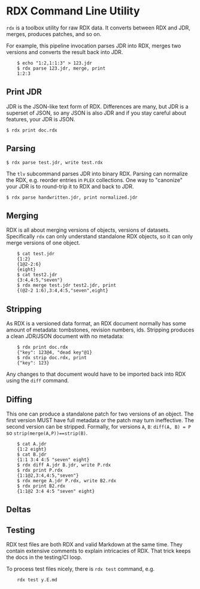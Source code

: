 #   RDX Command Line Utility

`rdx` is a toolbox utility for raw RDX data.
It converts between RDX and JDR, merges, produces patches, and so on.

For example, this pipeline invocation parses JDR into RDX, merges two
versions and converts the result back into JDR.
````
    $ echo "1:2,1:1:3" > 123.jdr
    $ rdx parse 123.jdr, merge, print
    1:2:3
````


##  Print JDR

JDR is the JSON-like text form of RDX.
Differences are many, but JDR is a superset of JSON, so any JSON is
also JDR and if you stay careful about features, your JDR is JSON.

````
$ rdx print doc.rdx
````


##  Parsing

````
$ rdx parse test.jdr, write test.rdx
````

The `tlv` subcommand parses JDR into binary RDX.
Parsing can normalize the RDX, e.g. reorder entries in `PLEX` collections.
One way to "canonize" your JDR is to round-trip it to RDX and back to JDR.

````
$ rdx parse handwritten.jdr, print normalized.jdr
````

##  Merging

RDX is all about merging versions of objects, versions of datasets.
Specifically `rdx` can only understand standalone RDX objects, so
it can only merge versions of one object.

````
    $ cat test.jdr
    {1:2}
    {1@2-2:6}
    {eight}
    $ cat test2.jdr
    {3:4,4:5,"seven"}
    $ rdx merge test.jdr test2.jdr, print
    {(@2-2 1:6),3:4,4:5,"seven",eight}
````


##  Stripping

As RDX is a versioned data format, an RDX document normally has
some amount of metadata: tombstones, revision numbers, ids.
Stripping produces a clean JDR/JSON document with no metadata:
````
    $ rdx print doc.rdx
    {"key": 123@4, "dead key"@1}
    $ rdx strip doc.rdx, print
    {"key": 123}
````
Any changes to that document would have to be imported back into
RDX using the `diff` command.


##  Diffing

This one can produce a standalone patch for two versions of an object.
The first version MUST have full metadata or the patch may turn ineffective.
The second version can be stripped. Formally, for versions `A`, `B`:
`diff(A, B) = P` so `strip(merge(A,P))==strip(B)`.

````
    $ cat A.jdr
    {1:2 eight}
    $ cat B.jdr
    {1:1 3:4 4:5 "seven" eight}
    $ rdx diff A.jdr B.jdr, write P.rdx
    $ rdx print P.rdx
    {1:1@2,3:4,4:5,"seven"}
    $ rdx merge A.jdr P.rdx, write B2.rdx
    $ rdx print B2.rdx
    {1:1@2 3:4 4:5 "seven" eight}
````


##  Deltas


##  Testing

RDX test files are both RDX and valid Markdown at the same time.
They contain extensive comments to explain intricacies of RDX.
That trick keeps the docs in the testing/CI loop.

To process test files nicely, there is `rdx test` command, e.g.

````
    rdx test y.E.md

````
